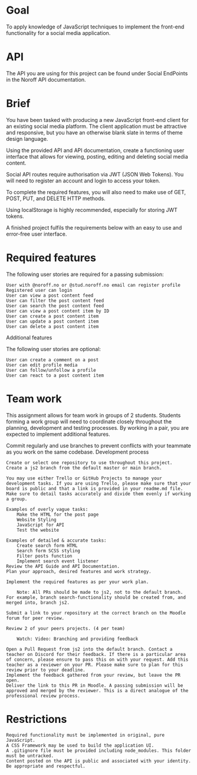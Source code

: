# Goal

To apply knowledge of JavaScript techniques to implement the front-end functionality for a social media application.

# API

The API you are using for this project can be found under Social EndPoints in the Noroff API documentation.

# Brief

You have been tasked with producing a new JavaScript front-end client for an existing social media platform. The client application must be attractive and responsive, but you have an otherwise blank slate in terms of theme design language.

Using the provided API and API documentation, create a functioning user interface that allows for viewing, posting, editing and deleting social media content.

Social API routes require authorisation via JWT (JSON Web Tokens). You will need to register an account and login to access your token.

To complete the required features, you will also need to make use of GET, POST, PUT, and DELETE HTTP methods.

Using localStorage is highly recommended, especially for storing JWT tokens.

A finished project fulfils the requirements below with an easy to use and error-free user interface.

# Required features

The following user stories are required for a passing submission:

    User with @noroff.no or @stud.noroff.no email can register profile
    Registered user can login
    User can view a post content feed
    User can filter the post content feed
    User can search the post content feed
    User can view a post content item by ID
    User can create a post content item
    User can update a post content item
    User can delete a post content item

Additional features

The following user stories are optional:

    User can create a comment on a post
    User can edit profile media
    User can follow/unfollow a profile
    User can react to a post content item

# Team work

This assignment allows for team work in groups of 2 students. Students forming a work group will need to coordinate closely throughout the planning, development and testing processes. By working in a pair, you are expected to implement additional features.

Commit regularly and use branches to prevent conflicts with your teammate as you work on the same codebase.
Development process

    Create or select one repository to use throughout this project.
    Create a js2 branch from the default master or main branch.

    You may use either Trello or GitHub Projects to manage your development tasks. If you are using Trello, please make sure that your board is public and that a link is provided in your readme.md file. Make sure to detail tasks accurately and divide them evenly if working a group.

    Examples of overly vague tasks:
        Make the HTML for the post page
        Website Styling
        JavaScript for API
        Test the website

    Examples of detailed & accurate tasks:
        Create search form HTML
        Search form SCSS styling
        Filter posts function
        Implement search event listener
    Review the API Guide and API Documentation.
    Plan your approach, desired features and work strategy.

    Implement the required features as per your work plan.

        Note: All PRs should be made to js2, not to the default branch. For example, branch search-functionality should be created from, and merged into, branch js2.

    Submit a link to your repository at the correct branch on the Moodle forum for peer review.

    Review 2 of your peers projects. (4 per team)

        Watch: Video: Branching and providing feedback

    Open a Pull Request from js2 into the default branch. Contact a teacher on Discord for their feedback. If there is a particular area of concern, please ensure to pass this on with your request. Add this teacher as a reviewer on your PR. Please make sure to plan for this review prior to your deadline.
    Implement the feedback gathered from your review, but leave the PR open.
    Deliver the link to this PR in Moodle. A passing submission will be approved and merged by the reviewer. This is a direct analogue of the professional review process.

# Restrictions

    Required functionality must be implemented in original, pure JavaScript.
    A CSS Framework may be used to build the application UI.
    A .gitignore file must be provided including node_modules. This folder must be untracked.
    Content posted on the API is public and associated with your identity. Be appropriate and respectful.
